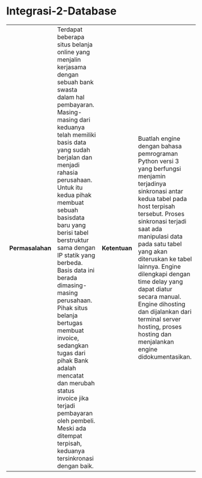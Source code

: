 # Integrasi-2-Database
<html>
<body>
<table>
<th>Permasalahan</th>
<td>Terdapat beberapa situs belanja online yang menjalin kerjasama dengan sebuah bank swasta dalam hal pembayaran. Masing-masing dari keduanya telah memiliki basis data yang sudah berjalan dan menjadi rahasia perusahaan. Untuk itu kedua pihak membuat sebuah basisdata baru yang berisi tabel berstruktur sama dengan IP statik yang berbeda. Basis data ini berada dimasing-masing perusahaan. Pihak situs belanja bertugas membuat invoice, sedangkan tugas dari pihak Bank adalah mencatat dan merubah status invoice jika terjadi pembayaran oleh pembeli. Meski ada ditempat terpisah, keduanya tersinkronasi dengan baik.</td>
<th>Ketentuan</th>	  
<td>Buatlah engine dengan bahasa pemrograman Python versi 3 yang berfungsi menjamin terjadinya sinkronasi antar kedua tabel pada host terpisah tersebut. Proses sinkronasi terjadi saat ada manipulasi data pada satu tabel yang akan diteruskan ke tabel lainnya. Engine dilengkapi dengan time delay yang dapat diatur secara manual. Engine dihosting dan dijalankan dari terminal server hosting, proses hosting dan menjalankan engine didokumentasikan.</td>
</table>
</body>
</html>
